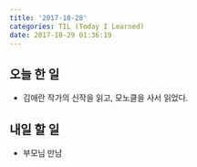 ```yaml
---
title: '2017-10-28'
categories: TIL (Today I Learned)
date: 2017-10-29 01:36:19
---
```

## 오늘 한 일
  - 김애란 작가의 신작을 읽고, 모노클을 사서 읽었다.


## 내일 할 일
  - 부모님 만남